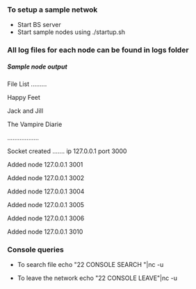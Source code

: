 
<h3>To setup a sample netwok</h3>

* Start BS server
* Start sample nodes  using ./startup.sh

<h3>All log files for each node can be found in logs folder</h3>

<h5>Sample node output</h5>

File List .........

Happy Feet

Jack and Jill

The Vampire Diarie

..................


Socket created ....... ip 127.0.0.1 port 3000

Added node 127.0.0.1 3001

Added node 127.0.0.1 3002

Added node 127.0.0.1 3004

Added node 127.0.0.1 3005

Added node 127.0.0.1 3006

Added node 127.0.0.1 3010

<h3>Console queries</h3>

* To search file 
echo "22 CONSOLE SEARCH <file name>"|nc -u <ip> <port>

* To leave the network
echo "22 CONSOLE LEAVE"|nc -u <ip> <port>

